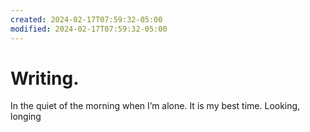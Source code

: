 ```yaml
---
created: 2024-02-17T07:59:32-05:00
modified: 2024-02-17T07:59:32-05:00
---
```


# Writing.

In the quiet of the morning when I’m alone. It is my best time. Looking, longing
